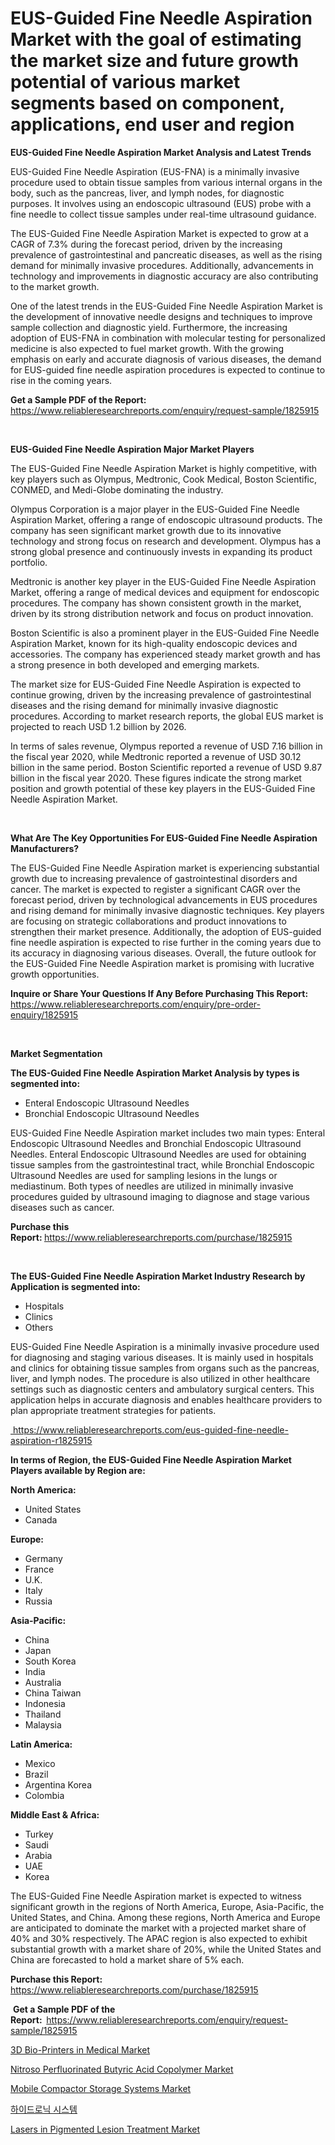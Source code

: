 <p><h1>EUS-Guided Fine Needle Aspiration Market with the goal of estimating the market size and future growth potential of various market segments based on component, applications, end user and region</h1></p><p><strong>EUS-Guided Fine Needle Aspiration Market Analysis and Latest Trends</strong></p>
<p><p>EUS-Guided Fine Needle Aspiration (EUS-FNA) is a minimally invasive procedure used to obtain tissue samples from various internal organs in the body, such as the pancreas, liver, and lymph nodes, for diagnostic purposes. It involves using an endoscopic ultrasound (EUS) probe with a fine needle to collect tissue samples under real-time ultrasound guidance.</p><p>The EUS-Guided Fine Needle Aspiration Market is expected to grow at a CAGR of 7.3% during the forecast period, driven by the increasing prevalence of gastrointestinal and pancreatic diseases, as well as the rising demand for minimally invasive procedures. Additionally, advancements in technology and improvements in diagnostic accuracy are also contributing to the market growth.</p><p>One of the latest trends in the EUS-Guided Fine Needle Aspiration Market is the development of innovative needle designs and techniques to improve sample collection and diagnostic yield. Furthermore, the increasing adoption of EUS-FNA in combination with molecular testing for personalized medicine is also expected to fuel market growth. With the growing emphasis on early and accurate diagnosis of various diseases, the demand for EUS-guided fine needle aspiration procedures is expected to continue to rise in the coming years.</p></p>
<p><strong>Get a Sample PDF of the Report:&nbsp;</strong> <a href="https://www.reliableresearchreports.com/enquiry/request-sample/1825915">https://www.reliableresearchreports.com/enquiry/request-sample/1825915</a></p>
<p>&nbsp;</p>
<p><strong>EUS-Guided Fine Needle Aspiration Major Market Players</strong></p>
<p><p>The EUS-Guided Fine Needle Aspiration Market is highly competitive, with key players such as Olympus, Medtronic, Cook Medical, Boston Scientific, CONMED, and Medi-Globe dominating the industry. </p><p>Olympus Corporation is a major player in the EUS-Guided Fine Needle Aspiration Market, offering a range of endoscopic ultrasound products. The company has seen significant market growth due to its innovative technology and strong focus on research and development. Olympus has a strong global presence and continuously invests in expanding its product portfolio.</p><p>Medtronic is another key player in the EUS-Guided Fine Needle Aspiration Market, offering a range of medical devices and equipment for endoscopic procedures. The company has shown consistent growth in the market, driven by its strong distribution network and focus on product innovation.</p><p>Boston Scientific is also a prominent player in the EUS-Guided Fine Needle Aspiration Market, known for its high-quality endoscopic devices and accessories. The company has experienced steady market growth and has a strong presence in both developed and emerging markets.</p><p>The market size for EUS-Guided Fine Needle Aspiration is expected to continue growing, driven by the increasing prevalence of gastrointestinal diseases and the rising demand for minimally invasive diagnostic procedures. According to market research reports, the global EUS market is projected to reach USD 1.2 billion by 2026.</p><p>In terms of sales revenue, Olympus reported a revenue of USD 7.16 billion in the fiscal year 2020, while Medtronic reported a revenue of USD 30.12 billion in the same period. Boston Scientific reported a revenue of USD 9.87 billion in the fiscal year 2020. These figures indicate the strong market position and growth potential of these key players in the EUS-Guided Fine Needle Aspiration Market.</p></p>
<p>&nbsp;</p>
<p><strong>What Are The Key Opportunities For EUS-Guided Fine Needle Aspiration Manufacturers?</strong></p>
<p><p>The EUS-Guided Fine Needle Aspiration market is experiencing substantial growth due to increasing prevalence of gastrointestinal disorders and cancer. The market is expected to register a significant CAGR over the forecast period, driven by technological advancements in EUS procedures and rising demand for minimally invasive diagnostic techniques. Key players are focusing on strategic collaborations and product innovations to strengthen their market presence. Additionally, the adoption of EUS-guided fine needle aspiration is expected to rise further in the coming years due to its accuracy in diagnosing various diseases. Overall, the future outlook for the EUS-Guided Fine Needle Aspiration market is promising with lucrative growth opportunities.</p></p>
<p><strong>Inquire or Share Your Questions If Any Before Purchasing This Report:</strong> <a href="https://www.reliableresearchreports.com/enquiry/pre-order-enquiry/1825915">https://www.reliableresearchreports.com/enquiry/pre-order-enquiry/1825915</a></p>
<p>&nbsp;</p>
<p><strong>Market Segmentation</strong></p>
<p><strong>The EUS-Guided Fine Needle Aspiration Market Analysis by types is segmented into:</strong></p>
<p><ul><li>Enteral Endoscopic Ultrasound Needles</li><li>Bronchial Endoscopic Ultrasound Needles</li></ul></p>
<p><p>EUS-Guided Fine Needle Aspiration market includes two main types: Enteral Endoscopic Ultrasound Needles and Bronchial Endoscopic Ultrasound Needles. Enteral Endoscopic Ultrasound Needles are used for obtaining tissue samples from the gastrointestinal tract, while Bronchial Endoscopic Ultrasound Needles are used for sampling lesions in the lungs or mediastinum. Both types of needles are utilized in minimally invasive procedures guided by ultrasound imaging to diagnose and stage various diseases such as cancer.</p></p>
<p><strong>Purchase this Report:&nbsp;</strong><a href="https://www.reliableresearchreports.com/purchase/1825915">https://www.reliableresearchreports.com/purchase/1825915</a></p>
<p>&nbsp;</p>
<p><strong>The EUS-Guided Fine Needle Aspiration Market Industry Research by Application is segmented into:</strong></p>
<p><ul><li>Hospitals</li><li>Clinics</li><li>Others</li></ul></p>
<p><p>EUS-Guided Fine Needle Aspiration is a minimally invasive procedure used for diagnosing and staging various diseases. It is mainly used in hospitals and clinics for obtaining tissue samples from organs such as the pancreas, liver, and lymph nodes. The procedure is also utilized in other healthcare settings such as diagnostic centers and ambulatory surgical centers. This application helps in accurate diagnosis and enables healthcare providers to plan appropriate treatment strategies for patients.</p></p>
<p><a href="https://www.reliableresearchreports.com/eus-guided-fine-needle-aspiration-r1825915">&nbsp;https://www.reliableresearchreports.com/eus-guided-fine-needle-aspiration-r1825915</a></p>
<p><strong>In terms of Region, the EUS-Guided Fine Needle Aspiration Market Players available by Region are:</strong></p>
<p>
    <p> <strong> North America: </strong>
        <ul>
            <li>United States</li>
            <li>Canada</li>
        </ul>
        </p> 
    <p> <strong> Europe: </strong>
        <ul>
            <li>Germany</li>
            <li>France</li>
            <li>U.K.</li>
            <li>Italy</li>
            <li>Russia</li>
        </ul>
        </p> 
    <p> <strong> Asia-Pacific: </strong>
        <ul>
            <li>China</li>
            <li>Japan</li>
            <li>South Korea</li>
            <li>India</li>
            <li>Australia</li>
            <li>China Taiwan</li>
            <li>Indonesia</li>
            <li>Thailand</li>
            <li>Malaysia</li>
        </ul>
        </p> 
    <p> <strong> Latin America: </strong>
        <ul>
            <li>Mexico</li>
            <li>Brazil</li>
            <li>Argentina Korea</li>
            <li>Colombia</li>
        </ul>
        </p> 
    <p> <strong> Middle East & Africa: </strong>
        <ul>
            <li>Turkey</li>
            <li>Saudi</li>
            <li>Arabia</li>
            <li>UAE</li>
            <li>Korea</li>
        </ul>
    </p>
    </p>
<p><p>The EUS-Guided Fine Needle Aspiration market is expected to witness significant growth in the regions of North America, Europe, Asia-Pacific, the United States, and China. Among these regions, North America and Europe are anticipated to dominate the market with a projected market share of 40% and 30% respectively. The APAC region is also expected to exhibit substantial growth with a market share of 20%, while the United States and China are forecasted to hold a market share of 5% each.</p></p>
<p><strong>Purchase this Report: </strong><a href="https://www.reliableresearchreports.com/purchase/1825915">https://www.reliableresearchreports.com/purchase/1825915</a></p>
<p>&nbsp;<strong>Get a Sample PDF of the Report:&nbsp;&nbsp;</strong><a href="https://www.reliableresearchreports.com/enquiry/request-sample/1825915">https://www.reliableresearchreports.com/enquiry/request-sample/1825915</a></p>
<p><strong></strong></p>
<p><p><a href="https://github.com/yemakinde/Market-Research-Report-List-2/blob/main/3d-bio-printers-in-medical-market.md">3D Bio-Printers in Medical Market</a></p><p><a href="https://issuu.com/reportprime-2/docs/nitroso-perfluorinated-butyric-acid-copolymer-mark">Nitroso Perfluorinated Butyric Acid Copolymer Market</a></p><p><a href="https://www.linkedin.com/pulse/mobile-compactor-storage-systemsnbspmarket-focuses-market-yijxc?trackingId=DWevDs%2BhX1js3Nq6d41Lvw%3D%3D">Mobile Compactor Storage Systems Market</a></p><p><a href="https://github.com/iansanftyord09878/Market-Research-Report-List-1/blob/main/981004847033.md">하이드로닉 시스템</a></p><p><a href="https://github.com/jsmusil/Market-Research-Report-List-3/blob/main/lasers-in-pigmented-lesion-treatment-market.md">Lasers in Pigmented Lesion Treatment Market</a></p></p>